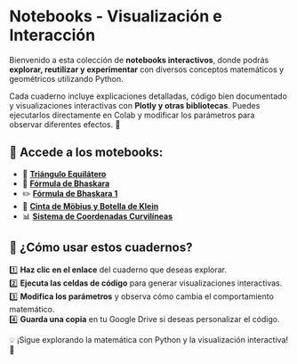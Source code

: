 
# Notebooks - Visualización e Interacción  

Bienvenido a esta colección de **notebooks interactivos**, donde podrás **explorar, reutilizar y experimentar** con diversos conceptos matemáticos y geométricos utilizando Python.  

Cada cuaderno incluye explicaciones detalladas, código bien documentado y visualizaciones interactivas con **Plotly y otras bibliotecas**. Puedes ejecutarlos directamente en Colab y modificar los parámetros para observar diferentes efectos. 🚀  

## 🔗 Accede a los motebooks:  
- 📐 **[Triángulo Equilátero](https://colab.research.google.com/drive/1V2l_wsTrMvoHrcVP6qz1lL8Hp4pWPyX3?usp=sharing)**  
- 📏 **[Fórmula de Bhaskara](https://colab.research.google.com/drive/1i0sphVxFsYY3c2uf9hSCV5jLrWypAeQr?usp=sharing)**  
- ✏️ **[Fórmula de Bhaskara 1](https://colab.research.google.com/drive/1wHJhco9AbCYRL_1yN0LjxhrVm7my_6gu?usp=sharing)**  
- 🔄 **[Cinta de Möbius y Botella de Klein](https://colab.research.google.com/drive/1Zc9NQu15M7PnOQ0D7bQmcx04F_damHfp?usp=sharing)**  
- 📊 **[Sistema de Coordenadas Curvilíneas](https://colab.research.google.com/drive/1gsgRnXFv5slqyGZnq9LO7mXZeXlZcFRH?usp=sharing)**  

## 🎯 ¿Cómo usar estos cuadernos?  
1️⃣ **Haz clic en el enlace** del cuaderno que deseas explorar.  
2️⃣ **Ejecuta las celdas de código** para generar visualizaciones interactivas.  
3️⃣ **Modifica los parámetros** y observa cómo cambia el comportamiento matemático.  
4️⃣ **Guarda una copia** en tu Google Drive si deseas personalizar el código.  

💡 ¡Sigue explorando la matemática con Python y la visualización interactiva! 🌟  
